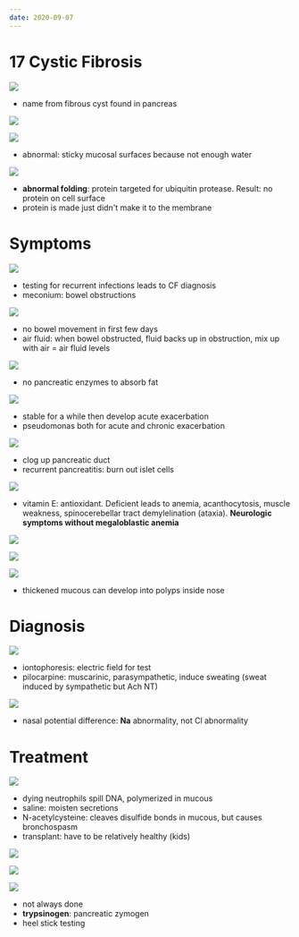 ```yaml
---
date: 2020-09-07
---
```


# 17 Cystic Fibrosis

<!-- Cystic fibrosis inheritance, protein mutated, function, mutation -->

![](https://photos.thisispiggy.com/file/wikiFiles/dHQwNmz.jpg)

- name from fibrous cyst found in pancreas

![](https://photos.thisispiggy.com/file/wikiFiles/52MoTKg.jpg)

![](https://photos.thisispiggy.com/file/wikiFiles/erIWHYQ.jpg)

- abnormal: sticky mucosal surfaces because not enough water

![](https://photos.thisispiggy.com/file/wikiFiles/X44Iza4.jpg)

- **abnormal folding**: protein targeted for ubiquitin protease. Result: no protein on cell surface
- protein is made just didn't make it to the membrane

# Symptoms

<!-- CF neonate symptoms -->

![](https://photos.thisispiggy.com/file/wikiFiles/YvxbdGO.jpg)

- testing for recurrent infections leads to CF diagnosis
- meconium: bowel obstructions

![](https://photos.thisispiggy.com/file/wikiFiles/RFNEo4O.jpg)

- no bowel movement in first few days
- air fluid: when bowel obstructed, fluid backs up in obstruction, mix up with air = air fluid levels

<!-- CF pathogenesis and symptoms, lung, GI, liver, reproductive, others -->

![](https://photos.thisispiggy.com/file/wikiFiles/oqIGgrt.jpg)

- no pancreatic enzymes to absorb fat

![](https://photos.thisispiggy.com/file/wikiFiles/PnYdByq.jpg)

- stable for a while then develop acute exacerbation
- pseudomonas both for acute and chronic exacerbation

![](https://photos.thisispiggy.com/file/wikiFiles/oAX3Syp.jpg)

- clog up pancreatic duct
- recurrent pancreatitis: burn out islet cells

![](https://photos.thisispiggy.com/file/wikiFiles/rUefKxZ.jpg)

- vitamin E: antioxidant. Deficient leads to anemia, acanthocytosis, muscle weakness, spinocerebellar tract demylelination (ataxia). **Neurologic symptoms without megaloblastic anemia**

![](https://photos.thisispiggy.com/file/wikiFiles/ToxmHSe.jpg)

![](https://photos.thisispiggy.com/file/wikiFiles/aaj0SfG.jpg)

![](https://photos.thisispiggy.com/file/wikiFiles/Y0A9iBs.jpg)

- thickened mucous can develop into polyps inside nose

# Diagnosis

<!-- CF diagnosis -->

![](https://photos.thisispiggy.com/file/wikiFiles/Hce0gLH.jpg)

- iontophoresis: electric field for test
- pilocarpine: muscarinic, parasympathetic, induce sweating (sweat induced by sympathetic but Ach NT)

![](https://photos.thisispiggy.com/file/wikiFiles/bi5VcgR.jpg)

- nasal potential difference: **Na** abnormality, not Cl abnormality

# Treatment

<!-- CF treatment, prognosis, screening -->

![](https://photos.thisispiggy.com/file/wikiFiles/NwCk9Jo.jpg)

- dying neutrophils spill DNA, polymerized in mucous
- saline: moisten secretions
- N-acetylcysteine: cleaves disulfide bonds in mucous, but causes bronchospasm
- transplant: have to be relatively healthy (kids)

![](https://photos.thisispiggy.com/file/wikiFiles/ArTrA8i.jpg)

![](https://photos.thisispiggy.com/file/wikiFiles/Al2Wo5T.jpg)

![](https://photos.thisispiggy.com/file/wikiFiles/db71zyA.jpg)

- not always done
- **trypsinogen**: pancreatic zymogen
- heel stick testing
